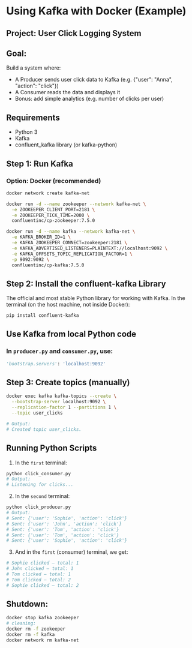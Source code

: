 # Using Kafka with Docker (Example)

## Project: User Click Logging System

## Goal:
Build a system where:
- A Producer sends user click data to Kafka (e.g. {"user": "Anna", "action": "click"})
- A Consumer reads the data and displays it
- Bonus: add simple analytics (e.g. number of clicks per user)

## Requirements
- Python 3
- Kafka
- confluent_kafka library (or kafka-python)


## Step 1: Run Kafka
### Option: Docker (recommended)
```bash
docker network create kafka-net

docker run -d --name zookeeper --network kafka-net \
  -e ZOOKEEPER_CLIENT_PORT=2181 \
  -e ZOOKEEPER_TICK_TIME=2000 \
  confluentinc/cp-zookeeper:7.5.0

docker run -d --name kafka --network kafka-net \
  -e KAFKA_BROKER_ID=1 \
  -e KAFKA_ZOOKEEPER_CONNECT=zookeeper:2181 \
  -e KAFKA_ADVERTISED_LISTENERS=PLAINTEXT://localhost:9092 \
  -e KAFKA_OFFSETS_TOPIC_REPLICATION_FACTOR=1 \
  -p 9092:9092 \
  confluentinc/cp-kafka:7.5.0
  ```

## Step 2: Install the confluent-kafka Library
The official and most stable Python library for working with Kafka.
In the terminal (on the host machine, not inside Docker):

```bash
pip install confluent-kafka
```

## Use Kafka from local Python code

### In `producer.py` and `consumer.py`, use:

```python
'bootstrap.servers': 'localhost:9092'
```

## Step 3: Create topics (manually)

```bash
docker exec kafka kafka-topics --create \
  --bootstrap-server localhost:9092 \
  --replication-factor 1 --partitions 1 \
  --topic user_clicks

# Output:
# Created topic user_clicks.
```

## Running Python Scripts

1. In the `first` terminal:

```bash
python click_consumer.py
# Output:
# Listening for clicks...
```

2. In the `second` terminal:

```bash
python click_producer.py
# Output:
# Sent: {'user': 'Sophie', 'action': 'click'}
# Sent: {'user': 'John', 'action': 'click'}
# Sent: {'user': 'Tom', 'action': 'click'}
# Sent: {'user': 'Tom', 'action': 'click'}
# Sent: {'user': 'Sophie', 'action': 'click'}
```

3. And in the `first` (consumer) terminal, we get:

```bash
# Sophie clicked – total: 1
# John clicked – total: 1
# Tom clicked – total: 1
# Tom clicked – total: 2
# Sophie clicked – total: 2
```

## Shutdown:

```bash
docker stop kafka zookeeper
# cleaning:
docker rm -f zookeeper 
docker rm -f kafka
docker network rm kafka-net
```
